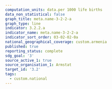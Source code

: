 ```yaml
---
computation_units: data.per 1000 life births
data_non_statistical: false
graph_title: meta.name-3-2-2-a
graph_type: line
indicator: 3.2.2.a
indicator_name: meta.name-3-2-2-a
indicator_sort_order: 03-02-02-0a
national_geographical_coverage: custom.armenia
published: true
reporting_status: complete
sdg_goal: '3'
source_active_1: true
source_organisation_1: Armstat
target_id: '3.2'
tags:
  - custom.national
---
```

